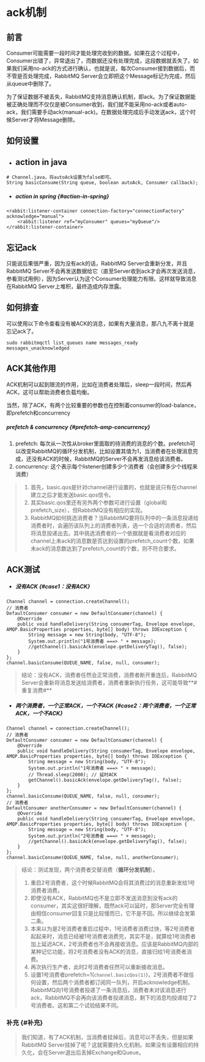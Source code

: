 # ack机制

## 前言

Consumer可能需要一段时间才能处理完收到的数据。如果在这个过程中，Consumer出错了，异常退出了，而数据还没有处理完成，这段数据就丢失了。如果我们采用no-ack的方式进行确认，也就是说，每次Consumer接到数据后，而不管是否处理完成，RabbitMQ Server会立即把这个Message标记为完成，然后从queue中删除了。

为了保证数据不被丢失，RabbitMQ支持消息确认机制，即ack。为了保证数据能被正确处理而不仅仅是被Consumer收到，我们就不能采用no-ack或者auto-ack，我们需要手动ack\(manual-ack\)。在数据处理完成后手动发送ack，这个时候Server才将Message删除。

## 如何设置

* ## action in java

```
# Channel.java，将autoAck设置为false即可。
String basicConsume(String queue, boolean autoAck, Consumer callback);
```

* ##### action in spring {#action-in-spring}

```
<rabbit:listener-container connection-factory="connectionFactory" acknowledge="manual">
    <rabbit:listener ref="myConsumer" queues="myQueue"/>
</rabbit:listener-container>
```

## 忘记ack

只能说后果很严重，因为没有ack的话，RabbitMQ Server会重新分发，并且RabbitMQ Server不会再发送数据给它（直至Server收到ack才会再次发送消息，参看测试用例），因为Server认为这个Consumer处理能力有限。这样就导致消息在RabbitMQ Server上堆积，最终造成内存泄露。

## 如何排查

可以使用以下命令查看没有被ACK的消息，如果有大量消息，那八九不离十就是忘记ack了。

```
sudo rabbitmqctl list_queues name messages_ready messages_unacknowledged
```

## ACK其他作用

ACK机制可以起到限流的作用，比如在消费者处理后，sleep一段时间，然后再ACK，这可以帮助消费者负载均衡。

当然，除了ACK，有两个比较重要的参数也在控制着consumer的load-balance，即prefetch和concurrency

##### prefetch & concurrency {#prefetch-amp-concurrency}

1. prefetch: 每次从一次性从broker里面取的待消费的消息的个数。prefetch可以改变RabbitMQ的循环分发机制，比如设置其值为1，当消费者在处理消息完成，还没有ACK的时候，RabbitMQ的Server不会再发消息给该消费者。
2. concurrency: 这个表示每个listener创建多少个消费者（会创建多少个线程来消费）

> 1. 首先，basic.qos是针对channel进行设置的，也就是说只有在channel建立之后才能发送basic.qos信令。
> 2. 其实basic.qos里还有另外两个参数可进行设置（global和prefetch\_size），但RabbitMQ没有相应的实现。
> 3. RabbitMQ如何挑选消费者？当RabbitMQ要将队列中的一条消息投递给消费者时，会遍历该队列上的消费者列表，选一个合适的消费者，然后将消息投递出去。其中挑选消费者的一个依据就是看消费者对应的channel上未ack的消息数是否达到设置的prefetch\_count个数，如果未ack的消息数达到了prefetch\_count的个数，则不符合要求。

## ACK测试

* ##### 没有ACK {#case1：没有ACK}

```
Channel channel = connection.createChannel();
// 消费者
DefaultConsumer consumer = new DefaultConsumer(channel) {
    @Override
    public void handleDelivery(String consumerTag, Envelope envelope, AMQP.BasicProperties properties, byte[] body) throws IOException {
        String message = new String(body, "UTF-8");
        System.out.println("1号消费者 ===> " + message);
        //getChannel().basicAck(envelope.getDeliveryTag(), false);
    }
};
channel.basicConsume(QUEUE_NAME, false, null, consumer);
```

> 结论：没有ACK，消费者任然会正常消费，消费者断开重连后，RabbitMQ Server会重新将消息发送给消费者，消费者重新执行任务，这可能导致**\#重复消费\#**

* ##### 两个消费者，一个正常ACK，一个不ACK {#case2：两个消费者，一个正常ACK，一个不ACK}

```
Channel channel = connection.createChannel();
// 消费者
DefaultConsumer consumer = new DefaultConsumer(channel) {
    @Override
    public void handleDelivery(String consumerTag, Envelope envelope, AMQP.BasicProperties properties, byte[] body) throws IOException {
        String message = new String(body, "UTF-8");
        System.out.println("1号消费者 ===> " + message);
        // Thread.sleep(2000); // 延时ACK
        getChannel().basicAck(envelope.getDeliveryTag(), false);
    }
};
channel.basicConsume(QUEUE_NAME, false, null, consumer);
// 消费者
DefaultConsumer anotherConsumer = new DefaultConsumer(channel) {
    @Override
    public void handleDelivery(String consumerTag, Envelope envelope, AMQP.BasicProperties properties, byte[] body) throws IOException {
        String message = new String(body, "UTF-8");
        System.out.println("2号消费者 ===> " + message);
        //getChannel().basicAck(envelope.getDeliveryTag(), false);
    }
};
channel.basicConsume(QUEUE_NAME, false, null, anotherConsumer);
```

> 结论：测试发现，两个消费者交替消费（**循环分发机制**）。
>
> 1. 重启2号消费者，这个时候RabbitMQ会将其消费过的消息重新发给1号消费者消费。
> 2. 即使没有ACK，RabbitMQ也不是立即不发送消息到没有ack的consumer，其实这很好理解，既然ack可以延时，那Server完全有理由相信consumer回复只是比较慢而已，它不是不回。所以继续会发第二条。
> 3. 本来以为是2号消费者重启过程中，1号消费者消费过快，等2号消费者起起来时，消息已经被1号消费者消费完，其实不是，就算给1号消费者加上延迟ACK，2号消费者也不会再接收消息。应该是RabbitMQ内部的某种记忆功能，将2号消费者没有ACK的消息，直接归给1号消费者消费。
> 4. 再次执行生产者，此时2号消费者任然可以重新接收消息。
> 5. 设置1号消费者prefetch=1\(`channel.basicQos(1)`\)，2号消费者不做任何设置，然后两个消费者都订阅同一队列，开启acknowledge机制。RabbitMQ向1号消费者投递了一条消息后，消费者未对该消息进行ack，RabbitMQ不会再向该消费者投递消息，剩下的消息均投递给了2号消费者。这和第二个试验结果不同。

### 补充 {#补充}

> 我们知道，有了ACK机制，当消费者挂掉后，消息可以不丢失，但是如果RabbitMQ Server挂掉了呢？这就需要持久化机制。如果没有设置相应的持久化，会在Server退出后丢掉Exchange和Queue。



